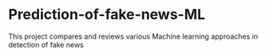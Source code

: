 # Prediction-of-fake-news-ML
 This project compares and reviews various Machine learning approaches in detection of fake news
